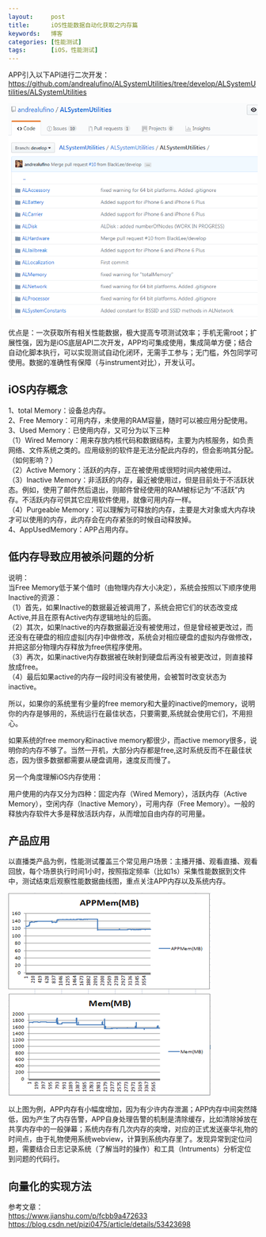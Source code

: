 ```yaml
---
layout:     post
title:      iOS性能数据自动化获取之内存篇  
keywords:   博客
categories: [性能测试]
tags:	    [iOS，性能测试]
---
```


APP引入以下API进行二次开发：    
https://github.com/andrealufino/ALSystemUtilities/tree/develop/ALSystemUtilities/ALSystemUtilities   

  ![](/images/images_2018/6-11_1.png)     

优点是：一次获取所有相关性能数据，极大提高专项测试效率；手机无需root；扩展性强，因为是iOS底层API二次开发，APP均可集成使用，集成简单方便；结合自动化脚本执行，可以实现测试自动化闭环，无需手工参与；无门槛，外包同学可使用。数据的准确性有保障（与instrument对比），开发认可。     


## iOS内存概念        

1、total Memory：设备总内存。   
2、Free Memory：可用内存，未使用的RAM容量，随时可以被应用分配使用。   
3、Used Memory：已使用内存，又可分为以下三种   
（1）Wired Memory：用来存放内核代码和数据结构，主要为内核服务，如负责网络、文件系统之类的。应用级别的软件是无法分配此内存的，但会影响其分配。（如何影响？）    
（2）Active Memory：活跃的内存，正在被使用或很短时间内被使用过。   
（3）Inactive Memory：非活跃的内存，最近被使用过，但是目前处于不活跃状态。例如，使用了邮件然后退出，则邮件曾经使用的RAM被标记为“不活跃”内存。不活跃内存可供其它应用软件使用，就像可用内存一样。   
（4）Purgeable Memory：可以理解为可释放的内存，主要是大对象或大内存块才可以使用的内存，此内存会在内存紧张的时候自动释放掉。    
4、AppUsedMemory：APP占用内存。    

## 低内存导致应用被杀问题的分析   
  
说明：  
当Free Memory低于某个值时（由物理内存大小决定），系统会按照以下顺序使用Inactive的资源：    
（1）首先，如果Inactive的数据最近被调用了，系统会把它们的状态改变成Active,并且在原有Active内存逻辑地址的后面。   
（2）其次，如果Inactive的内存数据最近没有被使用过，但是曾经被更改过，而还没有在硬盘的相应虚拟[内存]中做修改，系统会对相应硬盘的虚拟内存做修改，并把这部分物理内存释放为free供程序使用。  
（3）再次，如果inactive内存数据被在映射到硬盘后再没有被更改过，则直接释放成free。   
（4）最后如果active的内存一段时间没有被使用，会被暂时改变状态为inactive。
    
所以，如果你的系统里有少量的free memory和大量的inactive的memory，说明你的内存是够用的，系统运行在最佳状态，只要需要,系统就会使用它们，不用担心。   

如果系统的free memory和inactive memory都很少，而active memory很多，说明你的内存不够了。当然一开机，大部分内存都是free,这时系统反而不在最佳状态，因为很多数据都需要从硬盘调用，速度反而慢了。     

另一个角度理解iOS内存使用：   

用户使用的内存又分为四种：固定内存（Wired Memory），活跃内存（Active Memory），空闲内存（Inactive Memory），可用内存（Free Memory）。一般的释放内存软件大多是释放活跃内存，从而增加自由内存的可用量。 

## 产品应用   

以直播类产品为例，性能测试覆盖三个常见用户场景：主播开播、观看直播、观看回放，每个场景执行时间1小时，按照指定频率（比如1s）采集性能数据到文件中，测试结束后观察性能数据曲线图，重点关注APP内存以及系统内存。     

  ![](/images/images_2018/6-11_2.png)   

以上图为例，APP内存有小幅度增加，因为有少许内存泄漏；APP内存中间突然降低，因为产生了内存告警，APP自身处理告警的机制是清除缓存，比如清除掉放在共享内存中的一般弹幕；系统内存有几次内存的突增，对应的正式发送豪华礼物的时间点，由于礼物使用系统webview，计算到系统内存里了。发现异常到定位问题，需要结合日志记录系统（了解当时的操作）和工具（Intruments）分析定位到问题的代码行。        

   
 






 

## 向量化的实现方法     

参考文章：   
https://www.jianshu.com/p/fcbb9a472633   
https://blog.csdn.net/pizi0475/article/details/53423698   
 
